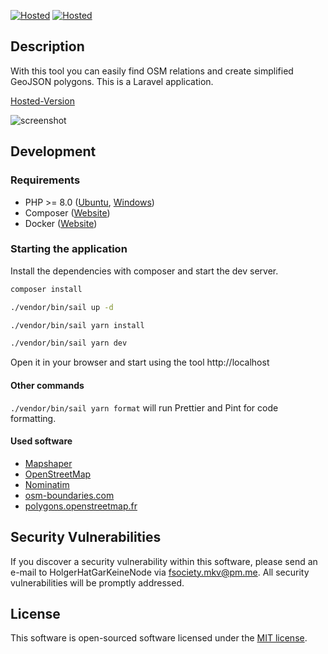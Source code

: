 [![Hosted](https://img.shields.io/endpoint?url=https%3A%2F%2Fforge.laravel.com%2Fsite-badges%2Fd0c6685b-061b-43f1-988f-294924d06686%3Fdate%3D1%26commit%3D1&style=plastic)](https://geojson.easify.de) [![Hosted](https://img.shields.io/static/v1?label=Hosted&message=https://geojson.easify.de&style=plastic)](https://geojson.easify.de)

## Description

With this tool you can easily find OSM relations and create simplified GeoJSON polygons. This is a Laravel application.

[Hosted-Version](https://geojson.easify.de)

![screenshot](https://user-images.githubusercontent.com/85003930/215837556-f8076e6e-5ad2-4fe2-8223-94dd69878d12.png)

## Development

### Requirements

-   PHP >= 8.0 ([Ubuntu](https://www.digitalocean.com/community/tutorials/how-to-install-php-8-1-and-set-up-a-local-development-environment-on-ubuntu-22-04), [Windows](https://php.tutorials24x7.com/blog/how-to-install-php-8-on-windows))
-   Composer ([Website](https://getcomposer.org/download/))
-   Docker ([Website](https://docs.docker.com/get-docker/))

### Starting the application

Install the dependencies with composer and start the dev server.

```bash
composer install

./vendor/bin/sail up -d

./vendor/bin/sail yarn install

./vendor/bin/sail yarn dev
```

Open it in your browser and start using the tool http://localhost

#### Other commands

`./vendor/bin/sail yarn format` will run Prettier and Pint for code formatting.

#### Used software

-   [Mapshaper](https://github.com/mbloch/mapshaper)
-   [OpenStreetMap](https://www.openstreetmap.org/)
-   [Nominatim](https://nominatim.org/)
-   [osm-boundaries.com](https://osm-boundaries.com/)
-   [polygons.openstreetmap.fr](https://polygons.openstreetmap.fr/)

## Security Vulnerabilities

If you discover a security vulnerability within this software, please send an e-mail to HolgerHatGarKeineNode
via [fsociety.mkv@pm.me](mailto:fsociety.mkv@pm.me). All security vulnerabilities will be promptly addressed.

## License

This software is open-sourced software licensed under the [MIT license](https://opensource.org/licenses/MIT).
